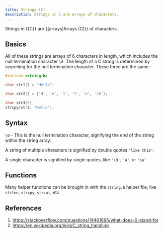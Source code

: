 ```yaml
---
title: Strings (C)
description: Strings in C are arrays of characters.
---
```


Strings in {{C}} are {{arrays|Arrays (C)}} of characters.

## Basics

All of these strings are arrays of 6 characters in length, which includes the null termination character `\0`. The length of a C string is determined by searching for the null termination character. These three are the same:

```c
#include <string.h>

char str1[] = "Hello";

char str2[] = {'H', 'e', 'l', 'l', 'o', '\0'};

char str3[6];
strcpy(str3, "Hello");
```

## Syntax

`\0` - This is the null termination character, signifying the end of the string within the string array. 

A string of multiple characters is signified by double quotes `"like this"`.

A single character is signified by single quotes, like `'\0'`, `'a'`, or `'\a'`.

## Functions

Many helper functions can be brought in with the `string.h` helper file, like `strlen`, `strcpy`, `strcat`, etc.

## References

1. https://stackoverflow.com/questions/14461695/what-does-0-stand-for
2. https://en.wikipedia.org/wiki/C_string_handling
